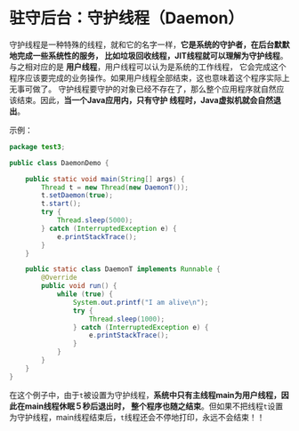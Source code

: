 驻守后台：守护线程（Daemon）
====================================================
守护线程是一种特殊的线程，就和它的名字一样，**它是系统的守护者，在后台默默地完成一些系统性的服务，
比如垃圾回收线程，JIT线程就可以理解为守护线程**。与之相对应的是 **用户线程**，用户线程可以认为是系统的工作线程，
它会完成这个程序应该要完成的业务操作。如果用户线程全部结束，这也意味着这个程序实际上无事可做了。
守护线程要守护的对象已经不存在了，那么整个应用程序就自然应该结束。因此，**当一个Java应用内，只有守护
线程时，Java虚拟机就会自然退出**。

示例：
```java
package test3;

public class DaemonDemo {

    public static void main(String[] args) {
        Thread t = new Thread(new DaemonT());
        t.setDaemon(true);
        t.start();
        try {
            Thread.sleep(5000);
        } catch (InterruptedException e) {
            e.printStackTrace();
        }
    }

    public static class DaemonT implements Runnable {
        @Override
        public void run() {
            while (true) {
                System.out.printf("I am alive\n");
                try {
                    Thread.sleep(1000);
                } catch (InterruptedException e) {
                    e.printStackTrace();
                }
            }
        }
    }
}
```
在这个例子中，由于`t`被设置为守护线程，**系统中只有主线程main为用户线程，因此在main线程休眠５秒后退出时，
整个程序也随之结束**。但如果不把线程`t`设置为守护线程，main线程结束后，`t`线程还会不停地打印，永远不会结束！！
